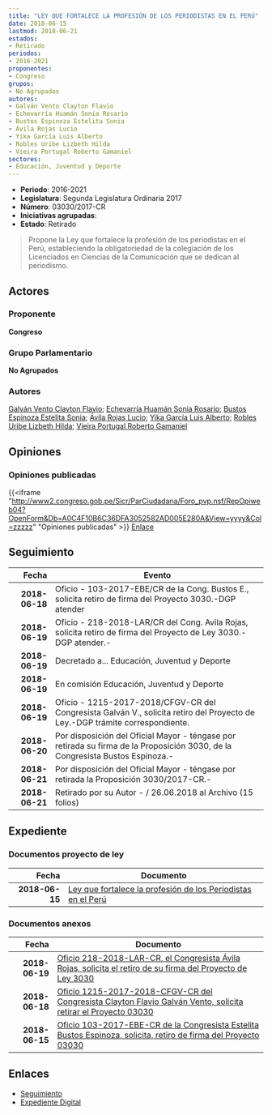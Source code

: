 ```yaml
---
title: "LEY QUE FORTALECE LA PROFESIÓN DE LOS PERIODISTAS EN EL PERÚ"
date: 2018-06-15
lastmod: 2018-06-21
estados:
- Retirado
periodos:
- 2016-2021
proponentes:
- Congreso
grupos:
- No Agrupados
autores:
- Galván Vento Clayton Flavio
- Echevarría Huamán Sonia Rosario
- Bustos Espinoza Estelita Sonia
- Ávila Rojas Lucio
- Yika García Luis Alberto
- Robles Uribe Lizbeth Hilda
- Vieira Portugal Roberto Gamaniel
sectores:
- Educación, Juventud y Deporte
---
```

- **Periodo**: 2016-2021
- **Legislatura**: Segunda Legislatura Ordinaria 2017
- **Número**: 03030/2017-CR
- **Iniciativas agrupadas**: 
- **Estado**: Retirado

> Propone la Ley que fortalece la profesión de los periodistas en el Perú, estableciendo la obligatoriedad de la colegiación de los Licenciados en Ciencias de la Comunicación que se dedican al periodismo.


## Actores

### Proponente

**Congreso**

### Grupo Parlamentario

**No Agrupados**

### Autores

[Galván Vento Clayton Flavio](mailto:mailto:cgalvan@congreso.gob.pe); [Echevarría Huamán Sonia Rosario](mailto:mailto:sechevarria@congreso.gob.pe); [Bustos Espinoza Estelita Sonia](mailto:mailto:ebustos@congreso.gob.pe); [Ávila Rojas Lucio](mailto:mailto:lavilar@congreso.gob.pe); [Yika García Luis Alberto](mailto:mailto:lyika@congreso.gob.pe); [Robles Uribe Lizbeth Hilda](mailto:mailto:lroblesu@congreso.gob.pe); [Vieira Portugal Roberto Gamaniel](mailto:mailto:rvieira@congreso.gob.pe)

## Opiniones

### Opiniones publicadas

{{<iframe "http://www2.congreso.gob.pe/Sicr/ParCiudadana/Foro_pvp.nsf/RepOpiweb04?OpenForm&Db=A0C4F10B6C36DFA3052582AD005E280A&View=yyyy&Col=zzzzz" "Opiniones publicadas" >}}
[Enlace](http://www2.congreso.gob.pe/Sicr/ParCiudadana/Foro_pvp.nsf/RepOpiweb04?OpenForm&Db=A0C4F10B6C36DFA3052582AD005E280A&View=yyyy&Col=zzzzz)


## Seguimiento

| Fecha | Evento |
|------:|--------|
| **2018-06-18** | Oficio - 103-2017-EBE/CR de la Cong. Bustos E., solicita retiro de firma del Proyecto 3030.-DGP atender |
| **2018-06-19** | Oficio - 218-2018-LAR/CR del Cong. Avila Rojas, solicita retiro de firma del Proyecto de Ley 3030.-DGP atender.- |
| **2018-06-19** | Decretado a... Educación, Juventud y Deporte |
| **2018-06-19** | En comisión Educación, Juventud y Deporte |
| **2018-06-19** | Oficio - 1215-2017-2018/CFGV-CR del Congresista Galván V., solicita retiro del Proyecto de Ley.-DGP trámite correspondiente. |
| **2018-06-20** | Por disposición del Oficial Mayor - téngase por retirada su firma de la Proposición 3030, de la Congresista Bustos Espinoza.- |
| **2018-06-21** | Por disposición del Oficial Mayor - téngase por retirada la Proposición 3030/2017-CR.- |
| **2018-06-21** | Retirado por su Autor - / 26.06.2018 al Archivo (15 folios) |

## Expediente

### Documentos proyecto de ley

| Fecha | Documento |
|------:|-----------|
| **2018-06-15** | [Ley que fortalece la profesión de los Periodistas en el Perú](http://www.leyes.congreso.gob.pe/Documentos/2016_2021/Proyectos_de_Ley_y_de_Resoluciones_Legislativas/PL0303020180615..pdf) |

### Documentos anexos

| Fecha | Documento |
|------:|-----------|
| **2018-06-19** | [Oficio 218-2018-LAR-CR, el Congresista Ávila Rojas, solicita el retiro de su firma del Proyecto de Ley 3030](http://www.leyes.congreso.gob.pe/Documentos/2016_2021/Retiro_de_Firmas/Proyectos/OFICIO-218-2018-LAR-CR.PDF) |
| **2018-06-18** | [Oficio 1215-2017-2018-CFGV-CR del Congresista Clayton Flavio Galván Vento, solicita retirar el Proyecto 03030](http://www.leyes.congreso.gob.pe/Documentos/2016_2021/Oficios/Congresistas/OFICIO-1215-2017-2018-CFGV-CR.pdf) |
| **2018-06-15** | [Oficio 103-2017-EBE-CR de la Congresista Estelita Bustos Espinoza, solicita, retiro de firma del Proyecto 03030](http://www.leyes.congreso.gob.pe/Documentos/2016_2021/Oficios/Congresistas/OFICIO-103-2017-EBE-CR.pdf) |

## Enlaces

- [Seguimiento](http://www2.congreso.gob.pe/Sicr/TraDocEstProc/CLProLey2016.nsf/f7fff46988ca05b1052578e100829cc7/1f3c8d858384dc62052582ad005752f7?OpenDocument)
- [Expediente Digital](http://www2.congreso.gob.pe/Sicr/TraDocEstProc/CLProLey2016.nsf/f7fff46988ca05b1052578e100829cc7/1f3c8d858384dc62052582ad005752f7?OpenDocument&Click=05257FB7005EB655.eb71d0cf91d8294e05256cdf006b5706/$Body/0.1C6C)

